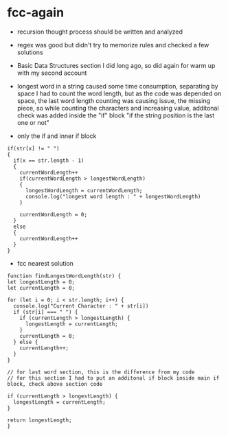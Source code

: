 # fcc-again

- recursion thought process should be written and analyzed
- regex was good but didn't try to memorize rules and checked a few solutions
- Basic Data Structures section I did long ago, so did again for warm up with my second account

- longest word in a string caused some time consumption, separating by space I had to count the word length, but as the code was depended on space, the last word length counting was causing issue, the missing piece, so while counting the characters and increasing value, additonal check was added inside the "if" block "if the string position is the last one or not"
- only the if and  inner if block
```
if(str[x] != " ")
{
  if(x == str.length - 1)
  {
    currentWordLength++
    if(currentWordLength > longestWordLength)
    {
      longestWordLength = currentWordLength;
      console.log("longest word length : " + longestWordLength)
    }

    currentWordLength = 0;  
  }
  else
  {
    currentWordLength++
  }
}
```
- fcc nearest solution
```
function findLongestWordLength(str) {
let longestLength = 0;
let currentLength = 0;

for (let i = 0; i < str.length; i++) {
  console.log("Current Character : " + str[i])
  if (str[i] === " ") {
    if (currentLength > longestLength) {
      longestLength = currentLength;
    }
    currentLength = 0;
  } else {
    currentLength++;
  }
}

// for last word section, this is the difference from my code
// for this section I had to put an additonal if block inside main if block, check above section code

if (currentLength > longestLength) {
  longestLength = currentLength;
}

return longestLength;
}
```
